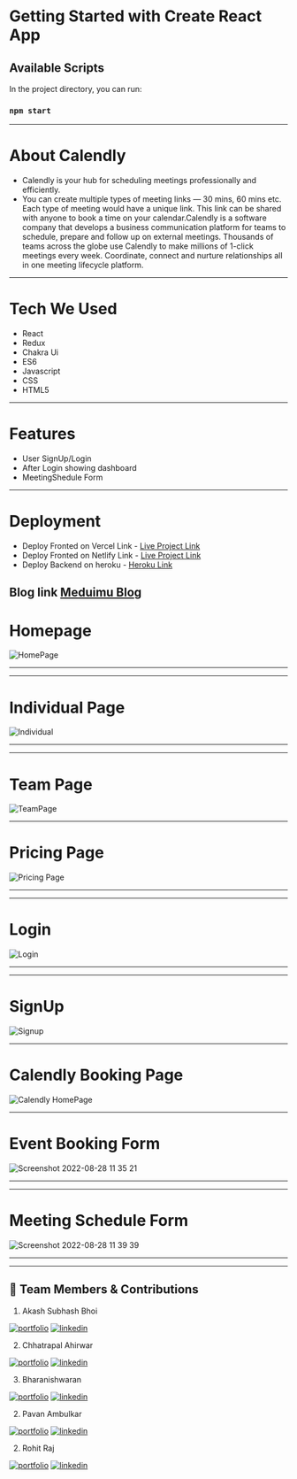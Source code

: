 # Getting Started with Create React App
## Available Scripts

In the project directory, you can run:

### `npm start`
___

# About Calendly
- Calendly is your hub for scheduling meetings professionally and efficiently.
- You can create multiple types of meeting links — 30 mins, 60 mins etc. Each type of meeting would have a unique link. This link can be shared with anyone to book a time on your calendar.Calendly is a software company that develops a business communication platform for teams to schedule, prepare and follow up on external meetings. Thousands of teams across the globe use Calendly to make millions of 1-click meetings every week. Coordinate, connect and nurture relationships all in one meeting lifecycle platform.
___

# Tech We Used
- React
- Redux
- Chakra Ui
- ES6
- Javascript
- CSS
- HTML5
___

  
# Features
- User SignUp/Login
- After Login showing dashboard
- MeetingShedule Form
___
# Deployment
- Deploy Fronted on Vercel Link - [Live Project Link](https://calendl-yparallel-cast-7381.vercel.app/)
- Deploy Fronted on Netlify Link - [Live Project Link](https://parallel-cast-7381-calendly.netlify.app/)
- Deploy Backend on heroku - [Heroku Link](https://calendlyauth.herokuapp.com/events)

## Blog link [Meduimu Blog](https://medium.com/@chhatrapal25825/calendly-clone-fd01a856ce1a)

# Homepage

![HomePage](https://user-images.githubusercontent.com/95302680/187042891-b136640e-f30f-4edb-a175-987b2dc55ec5.png)

___

___

# Individual Page

![Individual](https://user-images.githubusercontent.com/95302680/187042941-e85842e6-6cdc-4f02-9f36-7cf9beebb6a0.png)

___

___

# Team Page

![TeamPage](https://user-images.githubusercontent.com/95302680/187042975-ca4b731b-7839-4979-b322-6a12eb2c5522.png)

___
 # Pricing Page
 ![Pricing Page](https://user-images.githubusercontent.com/95302680/187060513-782a9b69-b8c7-4950-8d0c-e8875b15fd8a.png)
___
___
# Login

  ![Login](https://user-images.githubusercontent.com/95302680/187043063-5cb5838f-8abd-4d6a-947c-271c04abf3c2.png)

  ___

  ___

  # SignUp

![Signup](https://user-images.githubusercontent.com/95302680/187043108-fc7c4105-8508-4e42-91df-21b207d09604.png)
___
# Calendly Booking Page
![Calendly HomePage](https://user-images.githubusercontent.com/95302680/187060541-86ceb8de-0b8f-4e7c-974e-80fec7a0aa9c.png)
___
# Event Booking Form
![Screenshot 2022-08-28 11 35 21](https://user-images.githubusercontent.com/95302680/187060580-9e30edf1-3899-44b8-b4a6-658be295fac1.png)
___
___

# Meeting Schedule Form
![Screenshot 2022-08-28 11 39 39](https://user-images.githubusercontent.com/95302680/187060598-5d6d1df6-971d-4502-8569-4f0074019348.png)
___





___

## 🔗 Team Members & Contributions

 1. Akash Subhash Bhoi

[![portfolio](https://img.shields.io/badge/my_portfolio-000?style=for-the-badge&logo=ko-fi&logoColor=white)](https://github.com/akashbhoi2815)
[![linkedin](https://img.shields.io/badge/linkedin-0A66C2?style=for-the-badge&logo=linkedin&logoColor=white)](https://www.linkedin.com/in/akashbhoi0261/)

 2. Chhatrapal Ahirwar

[![portfolio](https://img.shields.io/badge/my_portfolio-000?style=for-the-badge&logo=ko-fi&logoColor=white)](https://github.com/Chhattoo25)
[![linkedin](https://img.shields.io/badge/linkedin-0A66C2?style=for-the-badge&logo=linkedin&logoColor=white)](https://www.linkedin.com/in/chhatrapal-ahirwar-12b9aa217/)

 3. Bharanishwaran

[![portfolio](https://img.shields.io/badge/my_portfolio-000?style=for-the-badge&logo=ko-fi&logoColor=white)](https://github.com/Bharani619)
[![linkedin](https://img.shields.io/badge/linkedin-0A66C2?style=for-the-badge&logo=linkedin&logoColor=white)](https://www.linkedin.com/in/bharanishwaran-m/)

 2. Pavan Ambulkar

[![portfolio](https://img.shields.io/badge/my_portfolio-000?style=for-the-badge&logo=ko-fi&logoColor=white)](https://github.com/ambulkarpavan)
[![linkedin](https://img.shields.io/badge/linkedin-0A66C2?style=for-the-badge&logo=linkedin&logoColor=white)](https://www.linkedin.com/in/pavanambulkar/)

 2. Rohit Raj

[![portfolio](https://img.shields.io/badge/my_portfolio-000?style=for-the-badge&logo=ko-fi&logoColor=white)](https://github.com/Rohitraj97)
[![linkedin](https://img.shields.io/badge/linkedin-0A66C2?style=for-the-badge&logo=linkedin&logoColor=white)](https://www.linkedin.com/in/rohit1raj2001/)



  





